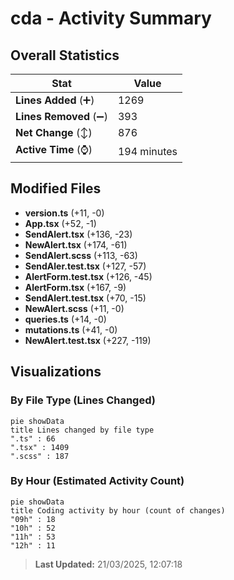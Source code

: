 # cda - Activity Summary 

## Overall Statistics

| Stat                   | Value                                                             |
| ---------------------- | ----------------------------------------------------------------- |
| **Lines Added** (➕)   | 1269                                          |
| **Lines Removed** (➖) | 393                                        |
| **Net Change** (↕)    | 876                |
| **Active Time** (⌚)   | 194 minutes |


## Modified Files
- **version.ts** (+11, -0)
- **App.tsx** (+52, -1)
- **SendAlert.tsx** (+136, -23)
- **NewAlert.tsx** (+174, -61)
- **SendAlert.scss** (+113, -63)
- **SendAler.test.tsx** (+127, -57)
- **AlertForm.test.tsx** (+126, -45)
- **AlertForm.tsx** (+167, -9)
- **SendAlert.test.tsx** (+70, -15)
- **NewAlert.scss** (+11, -0)
- **queries.ts** (+14, -0)
- **mutations.ts** (+41, -0)
- **NewAlert.test.tsx** (+227, -119)

## Visualizations

### By File Type (Lines Changed)

```mermaid
pie showData
title Lines changed by file type
".ts" : 66
".tsx" : 1409
".scss" : 187
```

### By Hour (Estimated Activity Count)

```mermaid
pie showData
title Coding activity by hour (count of changes)
"09h" : 18
"10h" : 52
"11h" : 53
"12h" : 11
```


> **Last Updated:** 21/03/2025, 12:07:18